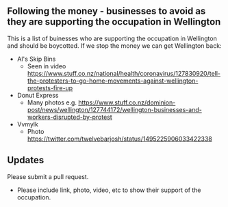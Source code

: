 ## Following the money - businesses to avoid as they are supporting the occupation in Wellington

This is a list of buinesses who are supporting the occupation in Wellington and should be boycotted. If we stop the money we can get Wellington back:
* Al's Skip Bins
  * Seen in video https://www.stuff.co.nz/national/health/coronavirus/127830920/tell-the-protesters-to-go-home-movements-against-wellington-protests-fire-up
* Donut Express
  * Many photos e.g. https://www.stuff.co.nz/dominion-post/news/wellington/127744172/wellington-businesses-and-workers-disrupted-by-protest
* Vvmylk
  * Photo https://twitter.com/twelvebarjosh/status/1495225906033422338


## Updates
Please submit a pull request. 
* Please include link, photo, video, etc to show their support of the occupation.
